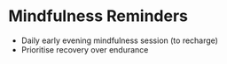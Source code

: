 # Mindfulness Reminders

- Daily early evening mindfulness session (to recharge)
- Prioritise recovery over endurance
